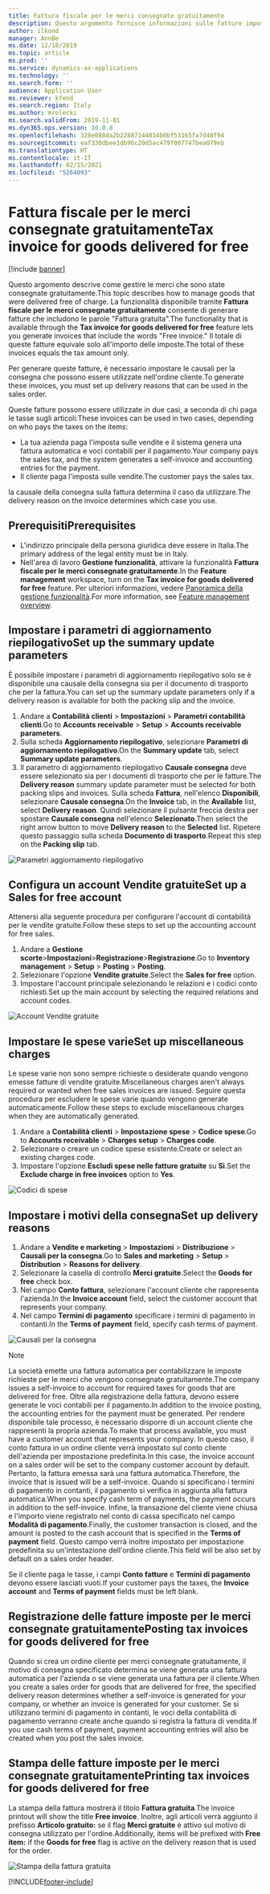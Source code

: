 ```yaml
---
title: Fattura fiscale per le merci consegnate gratuitamente
description: Questo argomento fornisce informazioni sulle fatture imposta per le merci che sono state consegnate gratuitamente.
author: ilkond
manager: AnnBe
ms.date: 12/18/2019
ms.topic: article
ms.prod: ''
ms.service: dynamics-ax-applications
ms.technology: ''
ms.search.form: ''
audience: Application User
ms.reviewer: kfend
ms.search.region: Italy
ms.author: mrolecki
ms.search.validFrom: 2019-11-01
ms.dyn365.ops.version: 10.0.8
ms.openlocfilehash: 328e088da2b22887144034b0bf53165fa7d48f94
ms.sourcegitcommit: eaf330dbee1db96c20d5ac479f007747bea079eb
ms.translationtype: HT
ms.contentlocale: it-IT
ms.lasthandoff: 02/15/2021
ms.locfileid: "5264093"
---
```

# <a name="tax-invoice-for-goods-delivered-for-free"></a><span data-ttu-id="774de-103">Fattura fiscale per le merci consegnate gratuitamente</span><span class="sxs-lookup"><span data-stu-id="774de-103">Tax invoice for goods delivered for free</span></span>

[!include [banner](../includes/banner.md)]

<span data-ttu-id="774de-104">Questo argomento descrive come gestire le merci che sono state consegnate gratuitamente.</span><span class="sxs-lookup"><span data-stu-id="774de-104">This topic describes how to manage goods that were delivered free of charge.</span></span> <span data-ttu-id="774de-105">La funzionalità disponibile tramite **Fattura fiscale per le merci consegnate gratuitamente** consente di generare fatture che includono le parole "Fattura gratuita".</span><span class="sxs-lookup"><span data-stu-id="774de-105">The functionality that is available through the **Tax invoice for goods delivered for free** feature lets you generate invoices that include the words "Free invoice."</span></span> <span data-ttu-id="774de-106">Il totale di queste fatture equivale solo all'importo delle imposte.</span><span class="sxs-lookup"><span data-stu-id="774de-106">The total of these invoices equals the tax amount only.</span></span>

<span data-ttu-id="774de-107">Per generare queste fatture, è necessario impostare le causali per la consegna che possono essere utilizzate nell'ordine cliente.</span><span class="sxs-lookup"><span data-stu-id="774de-107">To generate these invoices, you must set up delivery reasons that can be used in the sales order.</span></span>

<span data-ttu-id="774de-108">Queste fatture possono essere utilizzate in due casi, a seconda di chi paga le tasse sugli articoli:</span><span class="sxs-lookup"><span data-stu-id="774de-108">These invoices can be used in two cases, depending on who pays the taxes on the items:</span></span>

- <span data-ttu-id="774de-109">La tua azienda paga l'imposta sulle vendite e il sistema genera una fattura automatica e voci contabili per il pagamento.</span><span class="sxs-lookup"><span data-stu-id="774de-109">Your company pays the sales tax, and the system generates a self-invoice and accounting entries for the payment.</span></span>
- <span data-ttu-id="774de-110">Il cliente paga l'imposta sulle vendite.</span><span class="sxs-lookup"><span data-stu-id="774de-110">The customer pays the sales tax.</span></span>

<span data-ttu-id="774de-111">la causale della consegna sulla fattura determina il caso da utilizzare.</span><span class="sxs-lookup"><span data-stu-id="774de-111">The delivery reason on the invoice determines which case you use.</span></span>

## <a name="prerequisites"></a><span data-ttu-id="774de-112">Prerequisiti</span><span class="sxs-lookup"><span data-stu-id="774de-112">Prerequisites</span></span>

- <span data-ttu-id="774de-113">L'indirizzo principale della persona giuridica deve essere in Italia.</span><span class="sxs-lookup"><span data-stu-id="774de-113">The primary address of the legal entity must be in Italy.</span></span>
- <span data-ttu-id="774de-114">Nell'area di lavoro **Gestione funzionalità**, attivare la funzionalità **Fattura fiscale per le merci consegnate gratuitamente**.</span><span class="sxs-lookup"><span data-stu-id="774de-114">In the **Feature management** workspace, turn on the **Tax invoice for goods delivered for free** feature.</span></span> <span data-ttu-id="774de-115">Per ulteriori informazioni, vedere [Panoramica della gestione funzionalità](../../fin-and-ops/get-started/feature-management/feature-management-overview.md).</span><span class="sxs-lookup"><span data-stu-id="774de-115">For more information, see [Feature management overview](../../fin-and-ops/get-started/feature-management/feature-management-overview.md).</span></span>

## <a name="set-up-the-summary-update-parameters"></a><span data-ttu-id="774de-116">Impostare i parametri di aggiornamento riepilogativo</span><span class="sxs-lookup"><span data-stu-id="774de-116">Set up the summary update parameters</span></span>

<span data-ttu-id="774de-117">È possibile impostare i parametri di aggiornamento riepilogativo solo se è disponibile una causale della consegna sia per il documento di trasporto che per la fattura.</span><span class="sxs-lookup"><span data-stu-id="774de-117">You can set up the summary update parameters only if a delivery reason is available for both the packing slip and the invoice.</span></span>

1. <span data-ttu-id="774de-118">Andare a **Contabilità clienti** \> **Impostazioni** \> **Parametri contabilità clienti**.</span><span class="sxs-lookup"><span data-stu-id="774de-118">Go to **Accounts receivable** \> **Setup** \> **Accounts receivable parameters**.</span></span>
2. <span data-ttu-id="774de-119">Sulla scheda **Aggiornamento riepilogativo**, selezionare **Parametri di aggiornamento riepilogativo**.</span><span class="sxs-lookup"><span data-stu-id="774de-119">On the **Summary update** tab, select **Summary update parameters**.</span></span>
3. <span data-ttu-id="774de-120">Il parametro di aggiornamento riepilogativo **Causale consegna** deve essere selezionato sia per i documenti di trasporto che per le fatture.</span><span class="sxs-lookup"><span data-stu-id="774de-120">The **Delivery reason** summary update parameter must be selected for both packing slips and invoices.</span></span> <span data-ttu-id="774de-121">Sulla scheda **Fattura**, nell'elenco **Disponibili**, selezionare **Causale consegna**.</span><span class="sxs-lookup"><span data-stu-id="774de-121">On the **Invoice** tab, in the **Available** list, select **Delivery reason**.</span></span> <span data-ttu-id="774de-122">Quindi selezionare il pulsante freccia destra per spostare **Causale consegna** nell'elenco **Selezionato**.</span><span class="sxs-lookup"><span data-stu-id="774de-122">Then select the right arrow button to move **Delivery reason** to the **Selected** list.</span></span> <span data-ttu-id="774de-123">Ripetere questo passaggio sulla scheda **Documento di trasporto**.</span><span class="sxs-lookup"><span data-stu-id="774de-123">Repeat this step on the **Packing slip** tab.</span></span>

![Parametri aggiornamento riepilogativo](media/emea-ita-exil-free-goods-summary-update-parameters.jpg)

## <a name="set-up-a-sales-for-free-account"></a><span data-ttu-id="774de-125">Configura un account Vendite gratuite</span><span class="sxs-lookup"><span data-stu-id="774de-125">Set up a Sales for free account</span></span>

<span data-ttu-id="774de-126">Attenersi alla seguente procedura per configurare l'account di contabilità per le vendite gratuite.</span><span class="sxs-lookup"><span data-stu-id="774de-126">Follow these steps to set up the accounting account for free sales.</span></span>

1. <span data-ttu-id="774de-127">Andare a **Gestione scorte**\>**Impostazioni**\>**Registrazione**\>**Registrazione**.</span><span class="sxs-lookup"><span data-stu-id="774de-127">Go to **Inventory management** \> **Setup** \> **Posting** \> **Posting**.</span></span>
2. <span data-ttu-id="774de-128">Selezionare l'opzione **Vendite gratuite**.</span><span class="sxs-lookup"><span data-stu-id="774de-128">Select the **Sales for free** option.</span></span>
3. <span data-ttu-id="774de-129">Impostare l'account principale selezionando le relazioni e i codici conto richiesti.</span><span class="sxs-lookup"><span data-stu-id="774de-129">Set up the main account by selecting the required relations and account codes.</span></span>

![Account Vendite gratuite](media/emea-ita-exil-free-goods-sales-free-account.jpg)

## <a name="set-up-miscellaneous-charges"></a><span data-ttu-id="774de-131">Impostare le spese varie</span><span class="sxs-lookup"><span data-stu-id="774de-131">Set up miscellaneous charges</span></span>

<span data-ttu-id="774de-132">Le spese varie non sono sempre richieste o desiderate quando vengono emesse fatture di vendite gratuite.</span><span class="sxs-lookup"><span data-stu-id="774de-132">Miscellaneous charges aren't always required or wanted when free sales invoices are issued.</span></span> <span data-ttu-id="774de-133">Seguire questa procedura per escludere le spese varie quando vengono generate automaticamente.</span><span class="sxs-lookup"><span data-stu-id="774de-133">Follow these steps to exclude miscellaneous charges when they are automatically generated.</span></span>

1. <span data-ttu-id="774de-134">Andare a **Contabilità clienti** \> **Impostazione spese** \> **Codice spese**.</span><span class="sxs-lookup"><span data-stu-id="774de-134">Go to **Accounts receivable** \> **Charges setup** \> **Charges code**.</span></span>
2. <span data-ttu-id="774de-135">Selezionare o creare un codice spese esistente.</span><span class="sxs-lookup"><span data-stu-id="774de-135">Create or select an existing charges code.</span></span>
2. <span data-ttu-id="774de-136">Impostare l'opzione **Escludi spese nelle fatture gratuite** su **Sì**.</span><span class="sxs-lookup"><span data-stu-id="774de-136">Set the **Exclude charge in free invoices** option to **Yes**.</span></span>

![Codici di spese](media/emea-ita-exil-free-goods-charges-codes.jpg)

## <a name="set-up-delivery-reasons"></a><span data-ttu-id="774de-138">Impostare i motivi della consegna</span><span class="sxs-lookup"><span data-stu-id="774de-138">Set up delivery reasons</span></span>

1. <span data-ttu-id="774de-139">Andare a **Vendite e marketing** \> **Impostazioni** \> **Distribuzione** \> **Causali per la consegna**.</span><span class="sxs-lookup"><span data-stu-id="774de-139">Go to **Sales and marketing** \> **Setup** \> **Distribution** \> **Reasons for delivery**.</span></span>
2. <span data-ttu-id="774de-140">Selezionare la casella di controllo **Merci gratuite**.</span><span class="sxs-lookup"><span data-stu-id="774de-140">Select the **Goods for free** check box.</span></span>
3. <span data-ttu-id="774de-141">Nel campo **Conto fattura**, selezionare l'account cliente che rappresenta l'azienda.</span><span class="sxs-lookup"><span data-stu-id="774de-141">In the **Invoice account** field, select the customer account that represents your company.</span></span>
4. <span data-ttu-id="774de-142">Nel campo **Termini di pagamento** specificare i termini di pagamento in contanti.</span><span class="sxs-lookup"><span data-stu-id="774de-142">In the **Terms of payment** field, specify cash terms of payment.</span></span>

![Causali per la consegna](media/emea-ita-exil-free-goods-delivery-reason.jpg)

> [!NOTE]
> <span data-ttu-id="774de-144">La società emette una fattura automatica per contabilizzare le imposte richieste per le merci che vengono consegnate gratuitamente.</span><span class="sxs-lookup"><span data-stu-id="774de-144">The company issues a self-invoice to account for required taxes for goods that are delivered for free.</span></span> <span data-ttu-id="774de-145">Oltre alla registrazione della fattura, devono essere generate le voci contabili per il pagamento.</span><span class="sxs-lookup"><span data-stu-id="774de-145">In addition to the invoice posting, the accounting entries for the payment must be generated.</span></span> <span data-ttu-id="774de-146">Per rendere disponibile tale processo, è necessario disporre di un account cliente che rappresenti la propria azienda.</span><span class="sxs-lookup"><span data-stu-id="774de-146">To make that process available, you must have a customer account that represents your company.</span></span> <span data-ttu-id="774de-147">In questo caso, il conto fattura in un ordine cliente verrà impostato sul conto cliente dell'azienda per impostazione predefinita.</span><span class="sxs-lookup"><span data-stu-id="774de-147">In this case, the invoice account on a sales order will be set to the company customer account by default.</span></span> <span data-ttu-id="774de-148">Pertanto, la fattura emessa sarà una fattura automatica.</span><span class="sxs-lookup"><span data-stu-id="774de-148">Therefore, the invoice that is issued will be a self-invoice.</span></span> <span data-ttu-id="774de-149">Quando si specificano i termini di pagamento in contanti, il pagamento si verifica in aggiunta alla fattura automatica.</span><span class="sxs-lookup"><span data-stu-id="774de-149">When you specify cash term of payments, the payment occurs in addition to the self-invoice.</span></span> <span data-ttu-id="774de-150">Infine, la transazione del cliente viene chiusa e l'importo viene registrato nel conto di cassa specificato nel campo **Modalità di pagamento**.</span><span class="sxs-lookup"><span data-stu-id="774de-150">Finally, the customer transaction is closed, and the amount is posted to the cash account that is specified in the **Terms of payment** field.</span></span> <span data-ttu-id="774de-151">Questo campo verrà inoltre impostato per impostazione predefinita su un'intestazione dell'ordine cliente.</span><span class="sxs-lookup"><span data-stu-id="774de-151">This field will be also set by default on a sales order header.</span></span>
>
> <span data-ttu-id="774de-152">Se il cliente paga le tasse, i campi **Conto fatture** e **Termini di pagamento** devono essere lasciati vuoti.</span><span class="sxs-lookup"><span data-stu-id="774de-152">If your customer pays the taxes, the **Invoice account** and **Terms of payment** fields must be left blank.</span></span>

## <a name="posting-tax-invoices-for-goods-delivered-for-free"></a><span data-ttu-id="774de-153">Registrazione delle fatture imposte per le merci consegnate gratuitamente</span><span class="sxs-lookup"><span data-stu-id="774de-153">Posting tax invoices for goods delivered for free</span></span>

<span data-ttu-id="774de-154">Quando si crea un ordine cliente per merci consegnate gratuitamente, il motivo di consegna specificato determina se viene generata una fattura automatica per l'azienda o se viene generata una fattura per il cliente.</span><span class="sxs-lookup"><span data-stu-id="774de-154">When you create a sales order for goods that are delivered for free, the specified delivery reason determines whether a self-invoice is generated for your company, or whether an invoice is generated for your customer.</span></span> <span data-ttu-id="774de-155">Se si utilizzano termini di pagamento in contanti, le voci della contabilità di pagamento verranno create anche quando si registra la fattura di vendita.</span><span class="sxs-lookup"><span data-stu-id="774de-155">If you use cash terms of payment, payment accounting entries will also be created when you post the sales invoice.</span></span>

## <a name="printing-tax-invoices-for-goods-delivered-for-free"></a><span data-ttu-id="774de-156">Stampa delle fatture imposte per le merci consegnate gratuitamente</span><span class="sxs-lookup"><span data-stu-id="774de-156">Printing tax invoices for goods delivered for free</span></span>

<span data-ttu-id="774de-157">La stampa della fattura mostrerà il titolo **Fattura gratuita**.</span><span class="sxs-lookup"><span data-stu-id="774de-157">The invoice printout will show the title **Free invoice**.</span></span> <span data-ttu-id="774de-158">Inoltre, agli articoli verrà aggiunto il prefisso **Articolo gratuito:** se il flag **Merci gratuite** è attivo sul motivo di consegna utilizzato per l'ordine.</span><span class="sxs-lookup"><span data-stu-id="774de-158">Additionally, items will be prefixed with **Free item:** if the **Goods for free** flag is active on the delivery reason that is used for the order.</span></span>

![Stampa della fattura gratuita](media/emea-ita-exil-free-tax-invoice-printout.jpg)


[!INCLUDE[footer-include](../../includes/footer-banner.md)]